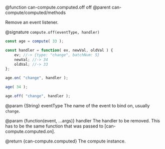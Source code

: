 @function can-compute.computed.off off
@parent can-compute/computed/methods

Remove an event listener.

@signature `compute.off(eventType, handler)`

```js
const age = compute( 33 );

const handler = function( ev, newVal, oldVal ) {
	ev; //-> {type: "change", batchNum: 5}
	newVal; //-> 34
	oldVal; //-> 33
};

age.on( "change", handler );

age( 34 );

age.off( "change", handler );
```

@param {String} eventType The name of the event to bind on, usually `change`.

@param {function(event, ...args)} handler The handler to be removed.  This has to be the same function that was passed to [can-compute.computed.on].

@return {can-compute.computed} The compute instance.
